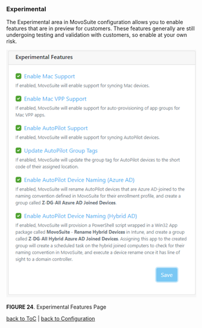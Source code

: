 ### Experimental<!-- omit in toc -->

The Experimental area in MovoSuite configuration allows you to enable features that are in preview for customers. These features generally are still undergoing testing and validation with customers, so enable at your own risk.

![024](../images/cfg_exp_all.png)

**FIGURE 24**. Experimental Features Page

[back to ToC](../README.md) \| [back to Configuration](./README.md)
